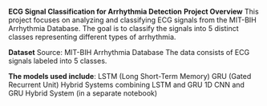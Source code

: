 **ECG Signal Classification for Arrhythmia Detection**
**Project Overview**
This project focuses on analyzing and classifying ECG signals from the MIT-BIH Arrhythmia Database. The goal is to classify the signals into 5 distinct classes representing different types of arrhythmia.

**Dataset**
Source: MIT-BIH Arrhythmia Database
The data consists of ECG signals labeled into 5 classes.

**The models used include**:
LSTM (Long Short-Term Memory)
GRU (Gated Recurrent Unit)
Hybrid Systems combining LSTM and GRU
1D CNN and GRU Hybrid System (in a separate notebook)


